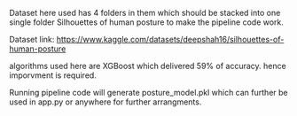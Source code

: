Dataset here used has 4 folders in them which should be stacked into one single folder Silhouettes of human posture to make the pipeline code work.

Dataset link: https://www.kaggle.com/datasets/deepshah16/silhouettes-of-human-posture

algorithms used here are XGBoost which delivered 59% of accuracy. hence imporvment is required.

Running pipeline code will generate posture_model.pkl which can further be used in app.py or anywhere for further arrangments.